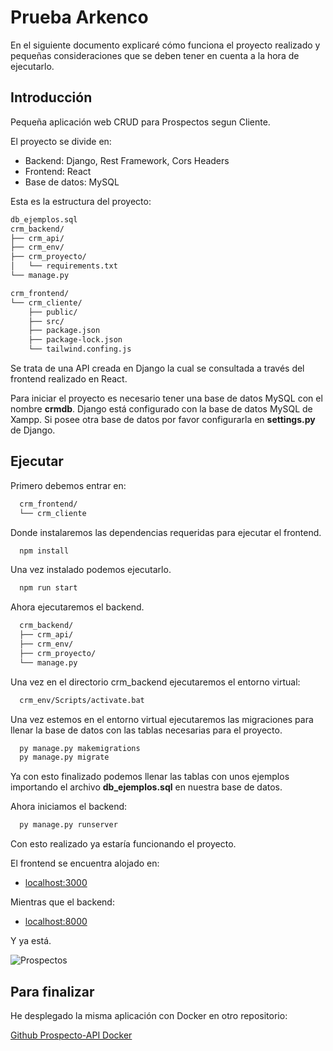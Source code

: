 
# Prueba Arkenco

En el siguiente documento explicaré cómo funciona el proyecto realizado y 
pequeñas consideraciones que se deben tener en cuenta a la hora de ejecutarlo.

## Introducción

Pequeña aplicación web CRUD para Prospectos segun Cliente.

El proyecto se divide en:

  - Backend: Django, Rest Framework, Cors Headers
  - Frontend: React 
  - Base de datos: MySQL

Esta es la estructura del proyecto:

```bash
db_ejemplos.sql
crm_backend/
├── crm_api/
├── crm_env/
├── crm_proyecto/
│   └── requirements.txt
└── manage.py

crm_frontend/
└── crm_cliente/
    ├── public/
    ├── src/
    ├── package.json
    ├── package-lock.json
    └── tailwind.confing.js
```

Se trata de una API creada en Django la cual se consultada a través del frontend realizado en React.

Para iniciar el proyecto es necesario tener una base de datos MySQL con el nombre **crmdb**. Django está configurado con la base de datos MySQL de Xampp. Si posee otra base de datos por favor configurarla en **settings.py** de Django.

## Ejecutar
 
Primero debemos entrar en:

```bash
  crm_frontend/
  └── crm_cliente
```

Donde instalaremos las dependencias requeridas para ejecutar el frontend.

```bash
  npm install
```

Una vez instalado podemos ejecutarlo.

```bash
  npm run start
```

Ahora ejecutaremos el backend.

```bash
  crm_backend/
  ├── crm_api/
  ├── crm_env/
  ├── crm_proyecto/
  └── manage.py
```

Una vez en el directorio crm_backend ejecutaremos el entorno virtual:

```bash
  crm_env/Scripts/activate.bat
```

Una vez estemos en el entorno virtual ejecutaremos las migraciones para llenar la base de datos con las tablas necesarias para el proyecto.

```bash
  py manage.py makemigrations
  py manage.py migrate
```

Ya con esto finalizado podemos llenar las tablas con unos ejemplos importando el archivo
**db_ejemplos.sql** en nuestra base de datos.

Ahora iniciamos el backend:

```bash
  py manage.py runserver
```

Con esto realizado ya estaría funcionando el proyecto.

El frontend se encuentra alojado en:

 - [localhost:3000](http://localhost:3000/)

Mientras que el backend:

 - [localhost:8000](http://localhost:3000/)

Y ya está.

![Prospectos](https://i.imgur.com/aGWoRbx.png)

## Para finalizar

He desplegado la misma aplicación con Docker en otro repositorio:

[Github Prospecto-API Docker](https://github.com/thLaurence/prueba-arkenco-docker)